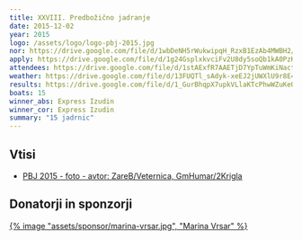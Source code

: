 ```yaml
---
title: XXVIII. Predbožično jadranje
date: 2015-12-02
year: 2015
logo: /assets/logo/logo-pbj-2015.jpg
nor: https://drive.google.com/file/d/1wbDeNH5rWukwipqH_RzxB1EzAb4MWBH2/view?usp=sharing
apply: https://drive.google.com/file/d/1g24GsplxkvciFv2U8dy5soQb1kA0PzKA/view?usp=sharing
attendees: https://drive.google.com/file/d/1stAExfR7AAETjD7YpTuWmKiNactckTIZ/view?usp=sharing
weather: https://drive.google.com/file/d/13FUQTl_sAdyk-xeEJ2jUWXlU9r8E4fyd/view?usp=sharing
results: https://drive.google.com/file/d/1_GurBhqpX7upkVLlaKTcPhwWZuKeQ_CM/view?usp=sharing
boats: 15
winner_abs: Express Izudin
winner_cor: Express Izudin
summary: "15 jadrnic"
---
```


## Vtisi
 - [PBJ 2015 - foto - avtor: ZareB/Veternica, GmHumar/2Krigla](https://photos.app.goo.gl/NSVqoGQNX6rf8gBEA)

## Donatorji in sponzorji

[{% image "assets/sponsor/marina-vrsar.jpg", "Marina Vrsar" %}](http://montraker.hr/)
